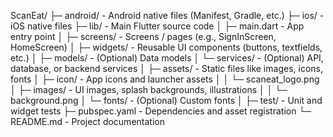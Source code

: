 ScanEat/
├─ android/                  - Android native files (Manifest, Gradle, etc.)
├─ ios/                      - iOS native files
├─ lib/                      - Main Flutter source code
│  ├─ main.dart              - App entry point
│  ├─ screens/              - Screens / pages (e.g., SignInScreen, HomeScreen)
│  ├─ widgets/              - Reusable UI components (buttons, textfields, etc.)
│  ├─ models/               - (Optional) Data models
│  └─ services/            - (Optional) API, database, or backend services
│
├─ assets/                   - Static files like images, icons, fonts
│  ├─ icon/                - App icons and launcher assets
│  │   └─ scaneat_logo.png
│  ├─ images/              - UI images, splash backgrounds, illustrations
│  │   └─ background.png
│  └─ fonts/               - (Optional) Custom fonts
│
├─ test/                     - Unit and widget tests
├─ pubspec.yaml            - Dependencies and asset registration
└─ README.md              - Project documentation
